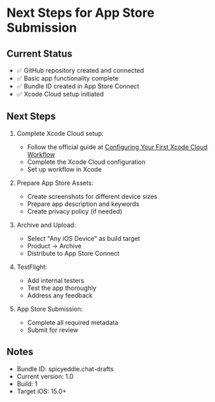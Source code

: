 # Next Steps for App Store Submission

## Current Status
- ✅ GitHub repository created and connected
- ✅ Basic app functionality complete
- ✅ Bundle ID created in App Store Connect
- ✅ Xcode Cloud setup initiated

## Next Steps
1. Complete Xcode Cloud setup:
   - Follow the official guide at [Configuring Your First Xcode Cloud Workflow](https://developer.apple.com/documentation/xcode/configuring-your-first-xcode-cloud-workflow/)
   - Complete the Xcode Cloud configuration
   - Set up workflow in Xcode

2. Prepare App Store Assets:
   - Create screenshots for different device sizes
   - Prepare app description and keywords
   - Create privacy policy (if needed)

3. Archive and Upload:
   - Select "Any iOS Device" as build target
   - Product → Archive
   - Distribute to App Store Connect

4. TestFlight:
   - Add internal testers
   - Test the app thoroughly
   - Address any feedback

5. App Store Submission:
   - Complete all required metadata
   - Submit for review

## Notes
- Bundle ID: spicyeddie.chat-drafts
- Current version: 1.0
- Build: 1
- Target iOS: 15.0+ 